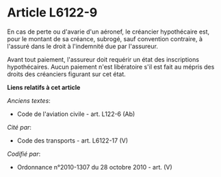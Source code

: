 # Article L6122-9

En cas de perte ou d'avarie d'un aéronef, le créancier hypothécaire est, pour le montant de sa créance, subrogé, sauf
convention contraire, à l'assuré dans le droit à l'indemnité due par l'assureur.

Avant tout paiement, l'assureur doit requérir un état des inscriptions hypothécaires. Aucun paiement n'est libératoire s'il
est fait au mépris des droits des créanciers figurant sur cet état.

**Liens relatifs à cet article**

_Anciens textes_:

  - Code de l'aviation civile - art. L122-6 (Ab)

_Cité par_:

  - Code des transports - art. L6122-17 (V)

_Codifié par_:

  - Ordonnance n°2010-1307 du 28 octobre 2010 - art. (V)
